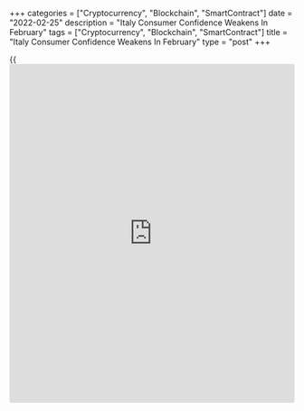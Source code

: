 +++
categories = ["Cryptocurrency", "Blockchain", "SmartContract"]
date = "2022-02-25"
description = "Italy Consumer Confidence Weakens In February"
tags = ["Cryptocurrency", "Blockchain", "SmartContract"]
title = "Italy Consumer Confidence Weakens In February"
type = "post"
+++

{{<iframe id="large-banner" src="https://www.bounty.group/#slide=8.0" width="100%" height="600" scrolling="no" style="border: 0px solid rgb(216, 221, 230); border-radius: 3px;">}}

Italy's consumer confidence weakened in February, survey results from
the statistical office Istat showed on Friday.

The consumer confidence index fell to 112.4 in February from 114.2 in
January. Economists had expected a score of 115.0.

The manufacturing confidence index decreased to 113.4 in February from
113.7 in the previous month. Economists had forecast a score of 113.9.

The economic sentiment index declined to 129.4 in February from 129.7 in
the prior month.

The [business][1] confidence improved to 108.2 in February from 105.3 in
the preceding month.

In construction, the sentiment index increased to 159.7 from 158.8 in
the prior month.

The indicator for the services sector rose to 100.5 from 94.9 in January
and that for retail weakened to 104.9 from 106.6.

For comments and feedback [contact](https://www.playgroundfx.com/contact/): editorial@rtt[news](https://www.letsplayfx.com/blog/forex-news-website/).com

[Economic News][2]

 **What parts of the world are seeing the best (and worst) economic
performances lately? Click[here][3] to check out our [Econ Scorecard][3]
and find out! See up-to-the-moment [ranking](https://www.playgroundfx.com/blog/crypto-exchange-ranking/)s for the best and worst
performers in [GDP][4], [unemployment rate][5], [inflation][3] and much
more.**

   1. www.rtt[news](https://www.letsplayfx.com/blog/forex-news-website/).com/Content/Business.aspx
   2. www.rtt[news](https://www.letsplayfx.com/blog/forex-news-website/).com/Content/EconomicNews.aspx
   3. www.rtt[news](https://www.letsplayfx.com/blog/forex-news-website/).com/economic-scorecard/world-rank/CPI/highest-performance.aspx
   4. www.rtt[news](https://www.letsplayfx.com/blog/forex-news-website/).com/economic-scorecard/world-rank/GDP/highest-performance.aspx
   5. www.rtt[news](https://www.letsplayfx.com/blog/forex-news-website/).com/economic-scorecard/world-rank/unemployment-rate/lowest-performance.aspx